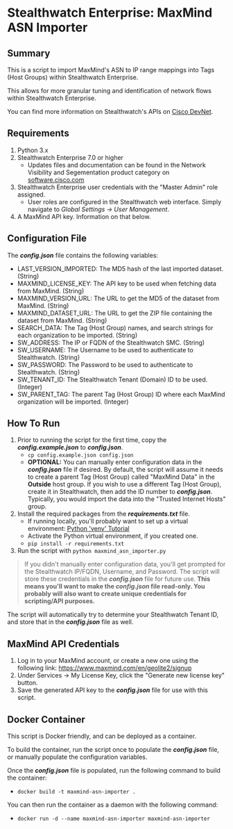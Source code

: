 # Stealthwatch Enterprise: MaxMind ASN Importer

## Summary

This is a script to import MaxMind's ASN to IP range mappings into Tags (Host Groups) within Stealthwatch Enterprise.

This allows for more granular tuning and identification of network flows within Stealthwatch Enterprise.

You can find more information on Stealthwatch's APIs on [Cisco DevNet](https://developer.cisco.com/docs/stealthwatch/).

## Requirements

1. Python 3.x
2. Stealthwatch Enterprise 7.0 or higher
    - Updates files and documentation can be found in the Network Visibility and Segementation product category on [software.cisco.com](https://software.cisco.com/download/home/286307082)
3. Stealthwatch Enterprise user credentials with the "Master Admin" role assigned.
    - User roles are configured in the Stealthwatch web interface.  Simply navigate to *Global Settings -> User Management*.
4. A MaxMind API key.  Information on that below.

## Configuration File

The ***config.json*** file contains the following variables:

- LAST_VERSION_IMPORTED: The MD5 hash of the last imported dataset. (String)
- MAXMIND_LICENSE_KEY: The API key to be used when fetching data from MaxMind. (String)
- MAXMIND_VERSION_URL: The URL to get the MD5 of the dataset from MaxMind. (String)
- MAXMIND_DATASET_URL: The URL to get the ZIP file containing the dataset from MaxMind. (String)
- SEARCH_DATA: The Tag (Host Group) names, and search strings for each organization to be imported. (String)
- SW_ADDRESS: The IP or FQDN of the Stealthwatch SMC. (String)
- SW_USERNAME: The Username to be used to authenticate to Stealthwatch. (String)
- SW_PASSWORD: The Password to be used to authenticate to Stealthwatch. (String)
- SW_TENANT_ID: The Stealthwatch Tenant (Domain) ID to be used. (Integer)
- SW_PARENT_TAG: The parent Tag (Host Group) ID where each MaxMind organization will be imported. (Integer)

## How To Run

1. Prior to running the script for the first time, copy the ***config.example.json*** to ***config.json***.
    * ```cp config.example.json config.json```
    * **OPTIONAL:** You can manually enter configuration data in the ***config.json*** file if desired. By default, the script will assume it needs to create a parent Tag (Host Group) called "MaxMind Data" in the **Outside** host group. If you wish to use a different Tag (Host Group), create it in Stealthwatch, then add the ID number to ***config.json***.  Typically, you would import the data into the "Trusted Internet Hosts" group.
2. Install the required packages from the ***requirements.txt*** file.
    * If running locally, you'll probably want to set up a virtual environment: [Python 'venv' Tutorial](https://docs.python.org/3/tutorial/venv.html)
    * Activate the Python virtual environment, if you created one.
    * ```pip install -r requirements.txt```
3. Run the script with ```python maxmind_asn_importer.py```

> If you didn't manually enter configuration data, you'll get prompted for the Stealthwatch IP/FQDN, Username, and Password. The script will store these credentials in the ***config.json*** file for future use. **This means you'll want to make the ***config.json*** file read-only. You probably will also want to create unique credentials for scripting/API purposes.**

The script will automatically try to determine your Stealthwatch Tenant ID, and store that in the ***config.json*** file as well.

## MaxMind API Credentials

1. Log in to your MaxMind account, or create a new one using the following link: https://www.maxmind.com/en/geolite2/signup
2. Under Services -> My License Key, click the "Generate new license key" button.
3. Save the generated API key to the ***config.json*** file for use with this script.

## Docker Container

This script is Docker friendly, and can be deployed as a container.

To build the container, run the script once to populate the ***config.json*** file, or manually populate the configuration variables.

Once the ***config.json*** file is populated, run the following command to build the container:

- ```docker build -t maxmind-asn-importer .```

You can then run the container as a daemon with the following command:

- ```docker run -d --name maxmind-asn-importer maxmind-asn-importer```
